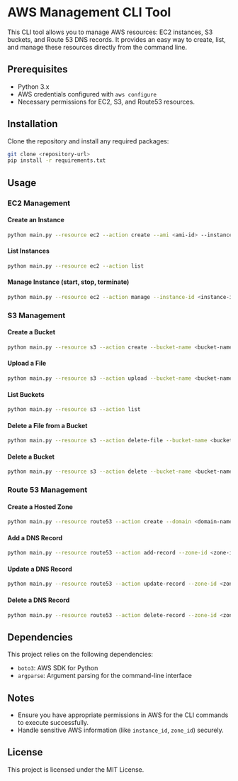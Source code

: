 
# AWS Management CLI Tool

This CLI tool allows you to manage AWS resources: EC2 instances, S3 buckets, and Route 53 DNS records. It provides an easy way to create, list, and manage these resources directly from the command line.

## Prerequisites
- Python 3.x
- AWS credentials configured with `aws configure`
- Necessary permissions for EC2, S3, and Route53 resources.

## Installation
Clone the repository and install any required packages:
```bash
git clone <repository-url>
pip install -r requirements.txt
```

## Usage

### EC2 Management
#### Create an Instance
```bash
python main.py --resource ec2 --action create --ami <ami-id> --instance-type <instance-type> --name <instance-name> [--public-ip]
```

#### List Instances
```bash
python main.py --resource ec2 --action list
```

#### Manage Instance (start, stop, terminate)
```bash
python main.py --resource ec2 --action manage --instance-id <instance-id> --action <start|stop|terminate>
```

### S3 Management
#### Create a Bucket
```bash
python main.py --resource s3 --action create --bucket-name <bucket-name> [--public]
```

#### Upload a File
```bash
python main.py --resource s3 --action upload --bucket-name <bucket-name> --file-path <file-path>
```

#### List Buckets
```bash
python main.py --resource s3 --action list
```

#### Delete a File from a Bucket
```bash
python main.py --resource s3 --action delete-file --bucket-name <bucket-name> --file-name <file-name>
```

#### Delete a Bucket
```bash
python main.py --resource s3 --action delete --bucket-name <bucket-name>
```

### Route 53 Management
#### Create a Hosted Zone
```bash
python main.py --resource route53 --action create --domain <domain-name>
```

#### Add a DNS Record
```bash
python main.py --resource route53 --action add-record --zone-id <zone-id> --record-name <record-name> --record-value <record-value>
```

#### Update a DNS Record
```bash
python main.py --resource route53 --action update-record --zone-id <zone-id> --record-name <record-name> --record-value <record-value>
```

#### Delete a DNS Record
```bash
python main.py --resource route53 --action delete-record --zone-id <zone-id> --record-name <record-name> --record-value <record-value>
```

## Dependencies
This project relies on the following dependencies:
- `boto3`: AWS SDK for Python
- `argparse`: Argument parsing for the command-line interface

## Notes
- Ensure you have appropriate permissions in AWS for the CLI commands to execute successfully.
- Handle sensitive AWS information (like `instance_id`, `zone_id`) securely.
  
## License
This project is licensed under the MIT License.

